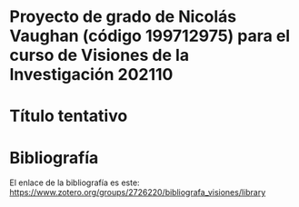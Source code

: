 # Proyecto de grado de Nicolás Vaughan (código 199712975) para el curso de Visiones de la Investigación 202110

# Título tentativo

# 

# Bibliografía
El enlace de la bibliografía es este: https://www.zotero.org/groups/2726220/bibliografa_visiones/library
